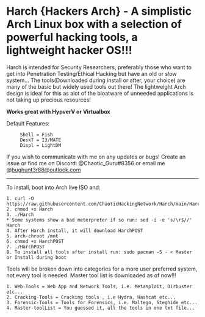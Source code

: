 # Harch {Hackers Arch} - A simplistic Arch Linux box with a selection of powerful hacking tools, a lightweight hacker OS!!!

Harch is intended for Security Researchers, preferably those who want to get into Penetration Testing/Ethical Hacking but have an old or slow system... The tools(Downloaded during install or after, your choice) are many of the basic but widely used tools out there! The lightweight Arch design is ideal for this as alot of the bloatware of unneeded applications is not taking up precious resources!

**Works great with HypverV or Virtualbox**

Default Features:

         Shell = Fish
         DeskT = I3/MATE 
         Displ = LightDM
        
  

If you wish to communicate with me on any updates or bugs! Create an issue or find me on Discord: @Chaotic_Guru#8356 or email me @bughunt3r88@outlook.com


__________________________________________________________________________________________________________________________________________________________________

To install, boot into Arch live ISO and:
  
    1. curl -O https://raw.githubusercontent.com/ChaoticHackingNetwork/Harch/main/Harch
    2. chmod +x Harch
    3. ./Harch
    * Some systems show a bad meterpreter if so run: sed -i -e 's/\r$//' Harch 
    4. After Harch install, it will download HarchPOST
    5. arch-chroot /mnt
    6. chmod +x HarchPOST
    7. ./HarchPOST
    8. To install all tools after install run: sudo pacman -S - < Master or Install during boot

Tools will be broken down into categories for a more user preferred system, not every tool is needed. Master tool list is downloaded as of now!!!

    1. Web-Tools = Web App and Network Tools, i.e. Metasploit, Dirbuster etc...
    2. Cracking-Tools = Cracking tools , i.e Hydra, Hashcat etc...
    3. Forensic-Tools = Tools for Forensics, i.e. Maltego, Steghide etc...
    4. Master-toolList = You guessed it, all the tools in one txt file...
    
    
  
